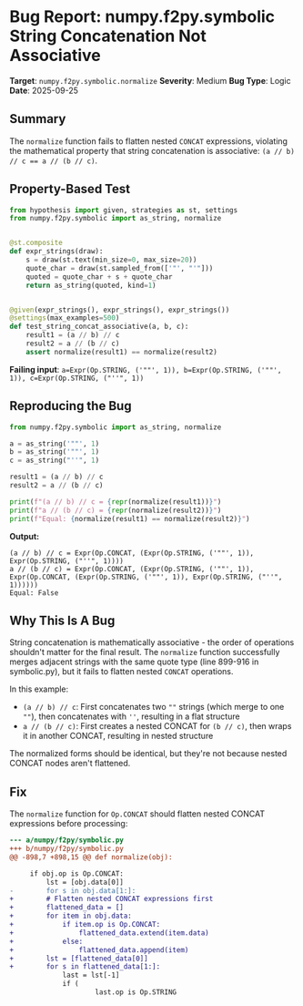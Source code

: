 # Bug Report: numpy.f2py.symbolic String Concatenation Not Associative

**Target**: `numpy.f2py.symbolic.normalize`
**Severity**: Medium
**Bug Type**: Logic
**Date**: 2025-09-25

## Summary

The `normalize` function fails to flatten nested `CONCAT` expressions, violating the mathematical property that string concatenation is associative: `(a // b) // c == a // (b // c)`.

## Property-Based Test

```python
from hypothesis import given, strategies as st, settings
from numpy.f2py.symbolic import as_string, normalize


@st.composite
def expr_strings(draw):
    s = draw(st.text(min_size=0, max_size=20))
    quote_char = draw(st.sampled_from(['"', "'"]))
    quoted = quote_char + s + quote_char
    return as_string(quoted, kind=1)


@given(expr_strings(), expr_strings(), expr_strings())
@settings(max_examples=500)
def test_string_concat_associative(a, b, c):
    result1 = (a // b) // c
    result2 = a // (b // c)
    assert normalize(result1) == normalize(result2)
```

**Failing input**: `a=Expr(Op.STRING, ('""', 1)), b=Expr(Op.STRING, ('""', 1)), c=Expr(Op.STRING, ("''", 1))`

## Reproducing the Bug

```python
from numpy.f2py.symbolic import as_string, normalize

a = as_string('""', 1)
b = as_string('""', 1)
c = as_string("''", 1)

result1 = (a // b) // c
result2 = a // (b // c)

print(f"(a // b) // c = {repr(normalize(result1))}")
print(f"a // (b // c) = {repr(normalize(result2))}")
print(f"Equal: {normalize(result1) == normalize(result2)}")
```

**Output:**
```
(a // b) // c = Expr(Op.CONCAT, (Expr(Op.STRING, ('""', 1)), Expr(Op.STRING, ("''", 1))))
a // (b // c) = Expr(Op.CONCAT, (Expr(Op.STRING, ('""', 1)), Expr(Op.CONCAT, (Expr(Op.STRING, ('""', 1)), Expr(Op.STRING, ("''", 1))))))
Equal: False
```

## Why This Is A Bug

String concatenation is mathematically associative - the order of operations shouldn't matter for the final result. The `normalize` function successfully merges adjacent strings with the same quote type (line 899-916 in symbolic.py), but it fails to flatten nested `CONCAT` operations.

In this example:
- `(a // b) // c`: First concatenates two `""` strings (which merge to one `""`), then concatenates with `''`, resulting in a flat structure
- `a // (b // c)`: First creates a nested CONCAT for `(b // c)`, then wraps it in another CONCAT, resulting in nested structure

The normalized forms should be identical, but they're not because nested CONCAT nodes aren't flattened.

## Fix

The `normalize` function for `Op.CONCAT` should flatten nested CONCAT expressions before processing:

```diff
--- a/numpy/f2py/symbolic.py
+++ b/numpy/f2py/symbolic.py
@@ -898,7 +898,15 @@ def normalize(obj):

     if obj.op is Op.CONCAT:
         lst = [obj.data[0]]
-        for s in obj.data[1:]:
+        # Flatten nested CONCAT expressions first
+        flattened_data = []
+        for item in obj.data:
+            if item.op is Op.CONCAT:
+                flattened_data.extend(item.data)
+            else:
+                flattened_data.append(item)
+        lst = [flattened_data[0]]
+        for s in flattened_data[1:]:
             last = lst[-1]
             if (
                     last.op is Op.STRING
```